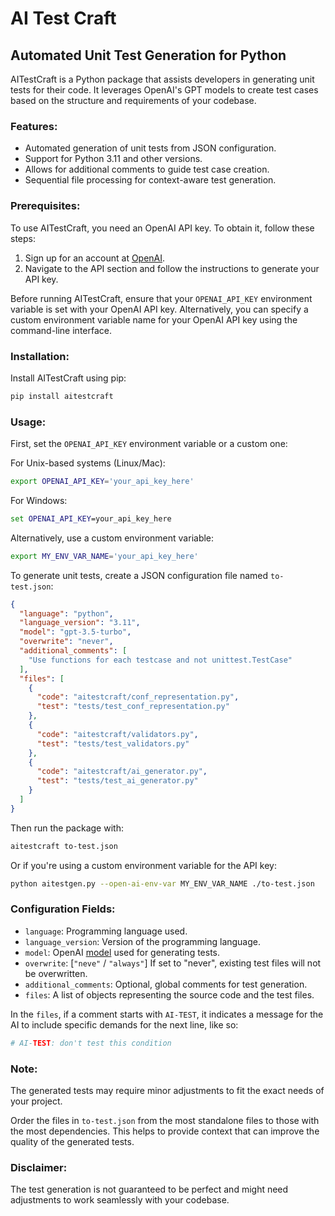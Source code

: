 # AI Test Craft

## Automated Unit Test Generation for Python

AITestCraft is a Python package that assists developers in generating unit tests for their code. It leverages OpenAI's GPT models to create test cases based on the structure and requirements of your codebase.

### Features:

- Automated generation of unit tests from JSON configuration.
- Support for Python 3.11 and other versions.
- Allows for additional comments to guide test case creation.
- Sequential file processing for context-aware test generation.

### Prerequisites:

To use AITestCraft, you need an OpenAI API key. To obtain it, follow these steps:

1. Sign up for an account at [OpenAI](https://openai.com).
2. Navigate to the API section and follow the instructions to generate your API key.

Before running AITestCraft, ensure that your `OPENAI_API_KEY` environment variable is set with your OpenAI API key. Alternatively, you can specify a custom environment variable name for your OpenAI API key using the command-line interface.

### Installation:

Install AITestCraft using pip:

```bash
pip install aitestcraft
```

### Usage:

First, set the `OPENAI_API_KEY` environment variable or a custom one:

For Unix-based systems (Linux/Mac):

```bash
export OPENAI_API_KEY='your_api_key_here'
```

For Windows:

```cmd
set OPENAI_API_KEY=your_api_key_here
```

Alternatively, use a custom environment variable:

```bash
export MY_ENV_VAR_NAME='your_api_key_here'
```

To generate unit tests, create a JSON configuration file named `to-test.json`:

```json
{
  "language": "python",
  "language_version": "3.11",
  "model": "gpt-3.5-turbo",
  "overwrite": "never",
  "additional_comments": [
    "Use functions for each testcase and not unittest.TestCase"
  ],
  "files": [
    {
      "code": "aitestcraft/conf_representation.py",
      "test": "tests/test_conf_representation.py"
    },
    {
      "code": "aitestcraft/validators.py",
      "test": "tests/test_validators.py"
    },
    {
      "code": "aitestcraft/ai_generator.py",
      "test": "tests/test_ai_generator.py"
    }
  ]
}
```

Then run the package with:

```bash
aitestcraft to-test.json
```

Or if you're using a custom environment variable for the API key:

```bash
python aitestgen.py --open-ai-env-var MY_ENV_VAR_NAME ./to-test.json
```

### Configuration Fields:

- `language`: Programming language used.
- `language_version`: Version of the programming language.
- `model`: OpenAI [model](https://platform.openai.com/docs/models/continuous-model-upgrades) used for generating tests.
- `overwrite`: [`"neve"` / `"always"`] If set to "never", existing test files will not be overwritten.
- `additional_comments`: Optional, global comments for test generation.
- `files`: A list of objects representing the source code and the test files.

In the `files`, if a comment starts with `AI-TEST`, it indicates a message for the AI to include specific demands for the next line, like so:

```python
# AI-TEST: don't test this condition
```

### Note:

The generated tests may require minor adjustments to fit the exact needs of your project.

Order the files in `to-test.json` from the most standalone files to those with the most dependencies. This helps to provide context that can improve the quality of the generated tests.

### Disclaimer:

The test generation is not guaranteed to be perfect and might need adjustments to work seamlessly with your codebase.

